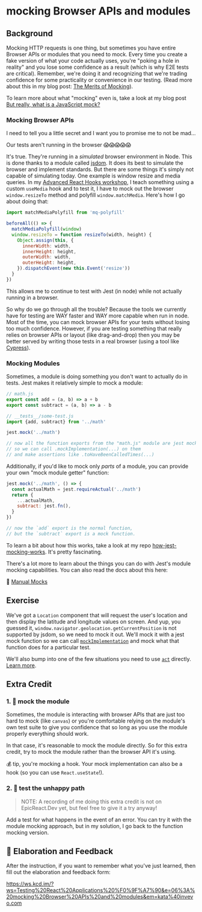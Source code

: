 # mocking Browser APIs and modules

## Background

Mocking HTTP requests is one thing, but sometimes you have entire Browser APIs
or modules that you need to mock. Every time you create a fake version of what
your code actually uses, you're "poking a hole in reality" and you lose some
confidence as a result (which is why E2E tests are critical). Remember, we're
doing it and recognizing that we're trading confidence for some practicality or
convenience in our testing. (Read more about this in my blog post:
[The Merits of Mocking](https://kentcdodds.com/blog/the-merits-of-mocking)).

To learn more about what "mocking" even is, take a look at my blog post
[But really, what is a JavaScript mock?](https://kentcdodds.com/blog/but-really-what-is-a-javascript-mock)

### Mocking Browser APIs

I need to tell you a little secret and I want you to promise me to not be mad...

Our tests aren't running in the browser 😱😱😱😱😱

It's true. They're running in a _simulated_ browser environment in Node. This is
done thanks to a module called [jsdom](https://github.com/jsdom/jsdom). It does
its best to simulate the browser and implement standards. But there are some
things it's simply not capable of simulating today. One example is window resize
and media queries. In my
[Advanced React Hooks workshop](https://kentcdodds.com/workshops/advanced-react-hooks),
I teach something using a custom `useMedia` hook and to test it, I have to mock
out the browser `window.resizeTo` method and polyfill `window.matchMedia`.
Here's how I go about doing that:

```javascript
import matchMediaPolyfill from 'mq-polyfill'

beforeAll(() => {
  matchMediaPolyfill(window)
  window.resizeTo = function resizeTo(width, height) {
    Object.assign(this, {
      innerWidth: width,
      innerHeight: height,
      outerWidth: width,
      outerHeight: height,
    }).dispatchEvent(new this.Event('resize'))
  }
})
```

This allows me to continue to test with Jest (in node) while not actually
running in a browser.

So why do we go through all the trouble? Because the tools we currently have for
testing are WAY faster and WAY more capable when run in node. Most of the time,
you can mock browser APIs for your tests without losing too much confidence.
However, if you are testing something that really relies on browser APIs or
layout (like drag-and-drop) then you may be better served by writing those tests
in a real browser (using a tool like [Cypress](https://cypress.io)).

### Mocking Modules

Sometimes, a module is doing something you don't want to actually do in tests.
Jest makes it relatively simple to mock a module:

```javascript
// math.js
export const add = (a, b) => a + b
export const subtract = (a, b) => a - b

// __tests__/some-test.js
import {add, subtract} from '../math'

jest.mock('../math')

// now all the function exports from the "math.js" module are jest mock functions
// so we can call .mockImplementation(...) on them
// and make assertions like .toHaveBeenCalledTimes(...)
```

Additionally, if you'd like to mock only _parts_ of a module, you can provide
your own "mock module getter" function:

```javascript
jest.mock('../math', () => {
  const actualMath = jest.requireActual('../math')
  return {
    ...actualMath,
    subtract: jest.fn(),
  }
})

// now the `add` export is the normal function,
// but the `subtract` export is a mock function.
```

To learn a bit about how this works, take a look at my repo
[how-jest-mocking-works](https://github.com/kentcdodds/how-jest-mocking-works).
It's pretty fascinating.

There's a lot more to learn about the things you can do with Jest's module
mocking capabilities. You can also read the docs about this here:

📜 [Manual Mocks](https://jestjs.io/docs/en/manual-mocks)

## Exercise

We've got a `Location` component that will request the user's location and then
display the latitude and longitude values on screen. And yup, you guessed it,
`window.navigator.geolocation.getCurrentPosition` is not supported by jsdom, so
we need to mock it out. We'll mock it with a jest mock function so we can call
[`mockImplementation`](https://jestjs.io/docs/en/mock-function-api#mockfnmockimplementationfn)
and mock what that function does for a particular test.

We'll also bump into one of the few situations you need to use
[`act`](https://reactjs.org/docs/test-utils.html#act) directly.
[Learn more](https://kentcdodds.com/blog/fix-the-not-wrapped-in-act-warning).

## Extra Credit

### 1. 💯 mock the module

Sometimes, the module is interacting with browser APIs that are just too hard to
mock (like `canvas`) or you're comfortable relying on the module's own test
suite to give you confidence that so long as you use the module properly
everything should work.

In that case, it's reasonable to mock the module directly. So for this extra
credit, try to mock the module rather than the browser API it's using.

💰 tip, you're mocking a hook. Your mock implementation can also be a hook (so
you can use `React.useState`!).

### 2. 💯 test the unhappy path

> NOTE: A recording of me doing this extra credit is not on EpicReact.Dev yet,
> but feel free to give it a try anyway!

Add a test for what happens in the event of an error. You can try it with the
module mocking approach, but in my solution, I go back to the function mocking
version.

## 🦉 Elaboration and Feedback

After the instruction, if you want to remember what you've just learned, then
fill out the elaboration and feedback form:

https://ws.kcd.im/?ws=Testing%20React%20Applications%20%F0%9F%A7%90&e=06%3A%20mocking%20Browser%20APIs%20and%20modules&em=kata%40invevo.com
